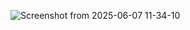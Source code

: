 ![Screenshot from 2025-06-07 11-34-10](https://github.com/user-attachments/assets/958ce28e-2c4f-494c-930f-baa33f67b606)
